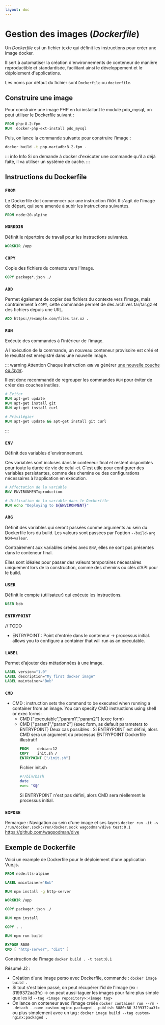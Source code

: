 ```yaml
---
layout: doc
---
```


# Gestion des images (*Dockerfile*)

Un *Dockerfile* est un fichier texte qui définit les instructions pour créer une image docker. 

Il sert à automatiser la création d'environnements de conteneur de manière reproductible et standardisée, 
facilitant ainsi le développement et le déploiement d'applications.

Les noms par défaut du fichier sont `Dockerfile` ou `dockerfile`.

## Construire une image

Pour construire une image PHP en lui installant le module pdo_mysql, on peut utiliser le Dockerfile suivant :

```dockerfile
FROM php:8.2-fpm
RUN  docker-php-ext-install pdo_mysql
```

Puis, on lance la commande suivante pour construire l'image :

```bash
docker build -t php-mariadb:8.2-fpm .
```

::: info Info
Si on demande à docker d'exécuter une commande qu'il a déjà faite, il va utiliser un système de cache.
:::

## Instructions du Dockerfile

### `FROM`

Le Dockerfile doit commencer par une instruction `FROM`.
Il s'agit de l'image de départ, qui sera amenée à subir les instructions suivantes.

```dockerfile
FROM node:20-alpine
```

### `WORKDIR`

Définit le répertoire de travail pour les instructions suivantes.

```dockerfile
WORKDIR /app
```

### `COPY`

Copie des fichiers du contexte vers l'image.

```dockerfile
COPY package*.json ./
```

### `ADD`

Permet également de copier des fichiers du contexte vers l'image, mais contrairement à `COPY`, cette commande
permet de des archives tar/tar.gz et des fichiers depuis une URL.

```dockerfile
ADD https://example.com/files.tar.xz .
```

### `RUN`

Exécute des commandes à l'intérieur de l'image.

A l'exécution de la commande, un nouveau conteneur provisoire est créé et le résultat est enregistré dans une nouvelle image.

::: warning Attention
Chaque instruction `RUN` va générer [une nouvelle couche ou *layer*](/fr/docker/images.html#le-systeme-de-couches-dans-docker).

Il est donc recommandé de regrouper les commandes `RUN` pour éviter de créer des couches inutiles.

```dockerfile
# Eviter
RUN apt-get update
RUN apt-get install git
RUN apt-get install curl

# Privilégier
RUN apt-get update && apt-get install git curl
```
:::

### `ENV`

Définit des variables d'environnement.

Ces variables sont incluses dans le conteneur final et restent disponibles pour toute la durée de vie de celui-ci.
C'est utile pour configurer des variables persistantes, comme des chemins ou des configurations nécessaires à l’application en exécution.

```dockerfile
# Affectation de la variable
ENV ENVIRONMENT=production

# Utilisation de la variable dans le Dockerfile
RUN echo "Deploying to ${ENVIRONMENT}"
```

### `ARG`

Définit des variables qui seront passées comme arguments au sein du Dockerfile lors du build. 
Les valeurs sont passées par l'option `--build-arg NOM=valeur`.

Contrairement aux variables créées avec `ENV`, elles ne sont pas présentes dans le conteneur final.

Elles sont idéales pour passer des valeurs temporaires nécessaires uniquement lors de la construction, 
comme des chemins ou clés d'API pour le build.

### `USER`

Définit le compte (utilisateur) qui exécute les instructions. 

```dockerfile
USER bob
```

### `ENTRYPOINT`

// TODO

- ENTRYPOINT : Point d'entrée dans le conteneur -> processus initial. allows you to configure a container that will run as an executable.

### `LABEL`

Permet d'ajouter des métadonnées à une image.

```dockerfile
LABEL version="1.0"
LABEL description="My first docker image"
LABEL maintainer="Bob"
```

### `CMD`

- CMD : instruction sets the command to be executed when running a container from an image. You can specify CMD instructions using shell or exec forms:
    - CMD ["executable","param1","param2"] (exec form)
    - CMD ["param1","param2"] (exec form, as default parameters to ENTRYPOINT)
      Deux cas possibles :
      Si ENTRYPOINT est défini, alors CMD sera un argument du processus ENTRYPOINT
      Dockerfile illustratif
      ```dockerfile
      FROM    debian:12
      COPY    init.sh /
      ENTRYPOINT ["/init.sh"]
      ```
      Fichier init.sh
      ```bash
      #!/bin/bash
      date
      exec "$@"
      ```
      Si ENTRYPOINT n'est pas défini, alors CMD sera réellement le processus initial.

### `EXPOSE`

Remarque : Navigation au sein d'une image et ses layers
`docker run -it -v /run/docker.sock:/run/docker.sock wagoodman/dive test:0.1`
https://github.com/wagoodman/dive

## Exemple de Dockerfile

Voici un example de Dockerfile pour le déploiement d'une application Vue.js.

```dockerfile
FROM node:lts-alpine

LABEL maintainer="Bob"

RUN npm install -g http-server

WORKDIR /app

COPY package*.json ./

RUN npm install

COPY . .

RUN npm run build

EXPOSE 8080
CMD [ "http-server", "dist" ]
```

Construction de l'image
`docker build . -t test:0.1`

Résumé J2 :
- Création d'une image perso avec Dockerfile, commande : `docker image build .`
- Si tout s'est bien passé, on peut récupérer l'id de l'image (ex : 3199372aa3fc) -> on peut aussi taguer les images pour faire plus simple que les id
  `--tag <image repository>:<image tag>`
- On lance on conteneur avec l'image créée `docker container run --rm --detach --name custom-nginx-packaged --publish 8080:80 3199372aa3fc`
  ou plus simplement avec un tag : `docker image build --tag custom-nginx:packaged .`
